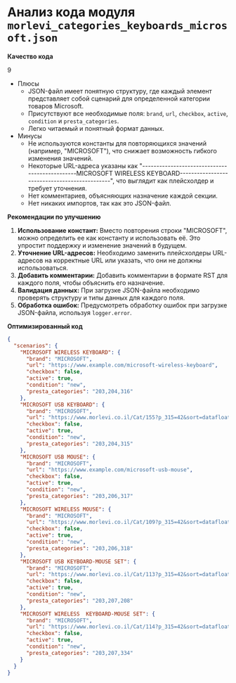 # Анализ кода модуля `morlevi_categories_keyboards_microsoft.json`

**Качество кода**

9
-   Плюсы
    -   JSON-файл имеет понятную структуру, где каждый элемент представляет собой сценарий для определенной категории товаров Microsoft.
    -   Присутствуют все необходимые поля: `brand`, `url`, `checkbox`, `active`, `condition` и `presta_categories`.
    -   Легко читаемый и понятный формат данных.
-   Минусы
    -   Не используются константы для повторяющихся значений (например, "MICROSOFT"), что снижает возможность гибкого изменения значений.
    -   Некоторые URL-адреса указаны как "-----------------------------------------------MICROSOFT WIRELESS KEYBOARD----------------------------------------------", что выглядит как плейсхолдер и требует уточнения.
    -   Нет комментариев, объясняющих назначение каждой секции.
    -   Нет никаких импортов, так как это JSON-файл.

**Рекомендации по улучшению**

1.  **Использование констант:** Вместо повторения строки "MICROSOFT", можно определить ее как константу и использовать её. Это упростит поддержку и изменение значений в будущем.
2.  **Уточнение URL-адресов:** Необходимо заменить плейсхолдеры URL-адресов на корректные URL или указать, что они не должны использоваться.
3.  **Добавить комментарии:** Добавить комментарии в формате RST для каждого поля, чтобы объяснить его назначение.
4.  **Валидация данных:** При загрузке JSON-файла необходимо проверять структуру и типы данных для каждого поля.
5.  **Обработка ошибок:** Предусмотреть обработку ошибок при загрузке JSON-файла, используя `logger.error`.

**Оптимизированный код**
```json
{
  "scenarios": {
    "MICROSOFT WIRELESS KEYBOARD": {
      "brand": "MICROSOFT",
      "url": "https://www.example.com/microsoft-wireless-keyboard",
      "checkbox": false,
      "active": true,
      "condition": "new",
      "presta_categories": "203,204,316"
    },
    "MICROSOFT USB KEYBOARD": {
      "brand": "MICROSOFT",
      "url": "https://www.morlevi.co.il/Cat/155?p_315=42&sort=datafloat2%2Cprice&keyword=",
      "checkbox": false,
      "active": true,
      "condition": "new",
      "presta_categories": "203,204,315"
    },
    "MICROSOFT USB MOUSE": {
      "brand": "MICROSOFT",
      "url": "https://www.example.com/microsoft-usb-mouse",
      "checkbox": false,
      "active": true,
      "condition": "new",
      "presta_categories": "203,206,317"
    },
    "MICROSOFT WIRELESS MOUSE": {
      "brand": "MICROSOFT",
      "url": "https://www.morlevi.co.il/Cat/109?p_315=42&sort=datafloat2%2Cprice&keyword=",
      "checkbox": false,
      "active": true,
      "condition": "new",
      "presta_categories": "203,206,318"
    },
    "MICROSOFT USB KEYBOARD-MOUSE SET": {
      "brand": "MICROSOFT",
      "url": "https://www.morlevi.co.il/Cat/113?p_315=42&sort=datafloat2%2Cprice&keyword=",
      "checkbox": false,
      "active": true,
      "condition": "new",
      "presta_categories": "203,207,208"
    },
    "MICROSOFT WIRELESS  KEYBOARD-MOUSE SET": {
      "brand": "MICROSOFT",
      "url": "https://www.morlevi.co.il/Cat/114?p_315=42&sort=datafloat2%2Cprice&keyword=",
      "checkbox": false,
      "active": true,
      "condition": "new",
      "presta_categories": "203,207,334"
    }
  }
}
```